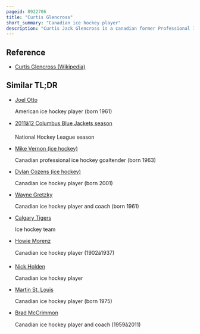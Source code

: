```yaml
---
pageid: 8922706
title: "Curtis Glencross"
short_summary: "Canadian ice hockey player"
description: "Curtis Jack Glencross is a canadian former Professional Ice Hockey Player who played in the national Hockey League. An undrafted Player, he signed with the Mighty Ducks of Anaheim as a free Agent in 2004 and made his Nhl Debut with the Team in 2007. He has also played in the Nhl for the Columbus Blue Jackets, Edmonton Oilers, Calgary Flames and Washington Capitals."
---
```


## Reference

- [Curtis Glencross (Wikipedia)](https://en.wikipedia.org/?curid=8922706)

## Similar TL;DR

- [Joel Otto](/tldr/en/joel-otto)

  American ice hockey player (born 1961)

- [2011â12 Columbus Blue Jackets season](/tldr/en/201112-columbus-blue-jackets-season)

  National Hockey League season

- [Mike Vernon (ice hockey)](/tldr/en/mike-vernon-ice-hockey)

  Canadian professional ice hockey goaltender (born 1963)

- [Dylan Cozens (ice hockey)](/tldr/en/dylan-cozens-ice-hockey)

  Canadian ice hockey player (born 2001)

- [Wayne Gretzky](/tldr/en/wayne-gretzky)

  Canadian ice hockey player and coach (born 1961)

- [Calgary Tigers](/tldr/en/calgary-tigers)

  Ice hockey team

- [Howie Morenz](/tldr/en/howie-morenz)

  Canadian ice hockey player (1902â1937)

- [Nick Holden](/tldr/en/nick-holden)

  Canadian ice hockey player

- [Martin St. Louis](/tldr/en/martin-st-louis)

  Canadian ice hockey player (born 1975)

- [Brad McCrimmon](/tldr/en/brad-mccrimmon)

  Canadian ice hockey player and coach (1959â2011)
